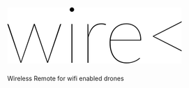 # ![Wire](https://github.com/cnHeider/wire/blob/master/wire.png)
Wireless Remote for wifi enabled drones
